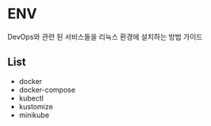 # ENV
DevOps와 관련 된 서비스들을 리눅스 환경에 설치하는 방법 가이드

## List 

- docker
- docker-compose
- kubectl
- kustomize
- minikube